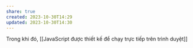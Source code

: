 ```yaml
---
share: true
created: 2023-10-30T14:29
updated: 2023-10-30T14:30
---
```

Trong khi đó, [[JavaScript được thiết kế để chạy trực tiếp trên trình duyệt]]
